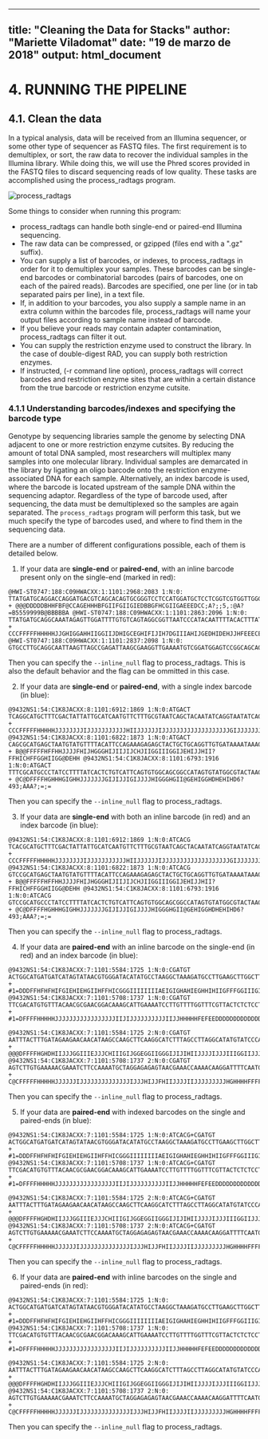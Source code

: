 ---
title: "Cleaning the Data for Stacks"
author: "Mariette Viladomat"
date: "19 de marzo de 2018"
output: html_document
--

# 4. RUNNING THE PIPELINE
## 4.1. Clean the data

In a typical analysis, data will be received from an Illumina sequencer, or some other type of sequencer as FASTQ files. The first requirement is to demultiplex, or sort, the raw data to recover the individual samples in the Illumina library. While doing this, we will use the Phred scores provided in the FASTQ files to discard sequencing reads of low quality. These tasks are accomplished using the process_radtags program. 

![process_radtags](http://catchenlab.life.illinois.edu/stacks/manual/process_radtags.png)

 Some things to consider when running this program:

* process_radtags can handle both single-end or paired-end Illumina sequencing.
* The raw data can be compressed, or gzipped (files end with a ".gz" suffix).
* You can supply a list of barcodes, or indexes, to process_radtags in order for it to demultiplex your samples. These barcodes can be single-end barcodes or combinatorial barcodes (pairs of barcodes, one on each of the paired reads). Barcodes are specified, one per line (or in tab separated pairs per line), in a text file.
* If, in addition to your barcodes, you also supply a sample name in an extra column within the barcodes file, process_radtags will name your output files according to sample name instead of barcode.
* If you believe your reads may contain adapter contamination, process_radtags can filter it out.
* You can supply the restriction enzyme used to construct the library. In the case of double-digest RAD, you can supply both restriction enzymes.
* If instructed, (-r command line option), process_radtags will correct barcodes and restriction enzyme sites that are within a certain distance from the true barcode or restriction enzyme cutsite.

### 4.1.1 Understanding barcodes/indexes and specifying the barcode type

Genotype by sequencing libraries sample the genome by selecting DNA adjacent to one or more restriction enzyme cutsites. By reducing the amount of total DNA sampled, most researchers will multiplex many samples into one molecular library. Individual samples are demarcated in the library by ligating an oligo barcode onto the restriction enzyme-associated DNA for each sample. Alternatively, an index barcode is used, where the barcode is located upstream of the sample DNA within the sequencing adaptor. Regardless of the type of barcode used, after sequencing, the data must be demultiplexed so the samples are again separated. The `process_radtags` program will perform this task, but we much specify the type of barcodes used, and where to find them in the sequencing data. 

 There are a number of different configurations possible, each of them is detailed below.

1. If your data are __single-end__ or __paired-end__, with an inline barcode present only on the single-end (marked in red):

```
@HWI-ST0747:188:C09HWACXX:1:1101:2968:2083 1:N:0: TTATGATGCAGGACCAGGATGACGTCAGCACAGTGCGGGTCCTCCATGGATGCTCCTCGGTCGTGGTTGGGGGAGGAGGCA + @@@DDDDDBHHFBF@CCAGEHHHBFGIIFGIIGIEDBBGFHCGIIGAEEEDCC;A?;;5,:@A?=B5559999B@BBBBBA @HWI-ST0747:188:C09HWACXX:1:1101:2863:2096 1:N:0: TTATGATGCAGGCAAATAGAGTTGGATTTTGTGTCAGTAGGCGGTTAATCCCATACAATTTTACACTTTATTCAAGGTGGA + CCCFFFFFHHHHHJJGHIGGAHHIIGGIIJDHIGCEGHIFIJIH7DGIIIAHIJGEDHIDEHJJHFEEECEFEFFDECDDD @HWI-ST0747:188:C09HWACXX:1:1101:2837:2098 1:N:0: GTGCCTTGCAGGCAATTAAGTTAGCCGAGATTAAGCGAAGGTTGAAAATGTCGGATGGAGTCCGGCAGCAGCGAATGTAAA
```

Then you can specify the `--inline_null` flag to process_radtags. This is also the default behavior and the flag can be ommitted in this case. 

2. If your data are __single-end__ or __paired-end__, with a single index barcode (in blue):

```
@9432NS1:54:C1K8JACXX:8:1101:6912:1869 1:N:0:ATGACT TCAGGCATGCTTTCGACTATTATTGCATCAATGTTCTTTGCGTAATCAGCTACAATATCAGGTAATATCAGGCGCA + CCCFFFFFHHHHHJJJJJJJJIJJJJJJJJJJJHIIJJJJJJIJJJJJJJJJJJJJJJJJJJGIJJJJJJJHHHFF @9432NS1:54:C1K8JACXX:8:1101:6822:1873 1:N:0:ATGACT CAGCGCATGAGCTAATGTATGTTTTACATTCCAGAAAGAGAGCTACTGCTGCAGGTTGTGATAAAATAAAGTAAGA + B@@FFFFFHFFHHJJJJFHIJHGGGHIJIIJIJCHJIIGGIIIGGIJEHIJJHII?FFHICHFFGGHIIGG@DEHH @9432NS1:54:C1K8JACXX:8:1101:6793:1916 1:N:0:ATGACT TTTCGCATGCCCTATCCTTTTATCACTCTGTCATTCAGTGTGGCAGCGGCCATAGTGTATGGCGTACTAAGCGAAA + @C@DFFFFHGHHHGIGHHJJJJJJJGIJIJJIGIJJJJHIGGGHGII@GEHIGGHDHEHIHD6?493;AAA?;=;=
```

Then you can specify the `--inline_null` flag to process_radtags.

3. If your data are __single-end__ with both an inline barcode (in red) and an index barcode (in blue):

```
@9432NS1:54:C1K8JACXX:8:1101:6912:1869 1:N:0:ATCACG TCACGCATGCTTTCGACTATTATTGCATCAATGTTCTTTGCGTAATCAGCTACAATATCAGGTAATATCAGGCGCA + CCCFFFFFHHHHHJJJJJJJJIJJJJJJJJJJJHIIJJJJJJIJJJJJJJJJJJJJJJJJJJGIJJJJJJJHHHFF @9432NS1:54:C1K8JACXX:8:1101:6822:1873 1:N:0:ATCACG GTCCGCATGAGCTAATGTATGTTTTACATTCCAGAAAGAGAGCTACTGCTGCAGGTTGTGATAAAATAAAGTAAGA + B@@FFFFFHFFHHJJJJFHIJHGGGHIJIIJIJCHJIIGGIIIGGIJEHIJJHII?FFHICHFFGGHIIGG@DEHH @9432NS1:54:C1K8JACXX:8:1101:6793:1916 1:N:0:ATCACG GTCCGCATGCCCTATCCTTTTATCACTCTGTCATTCAGTGTGGCAGCGGCCATAGTGTATGGCGTACTAAGCGAAA + @C@DFFFFHGHHHGIGHHJJJJJJJGIJIJJIGIJJJJHIGGGHGII@GEHIGGHDHEHIHD6?493;AAA?;=;=
```

Then you can specify the `--inline_null` flag to process_radtags.

4. If your data are __paired-end__ with an inline barcode on the single-end (in red) and an index barcode (in blue):

```
@9432NS1:54:C1K8JACXX:7:1101:5584:1725 1:N:0:CGATGT ACTGGCATGATGATCATAGTATAACGTGGGATACATATGCCTAAGGCTAAAGATGCCTTGAAGCTTGGCTTATGTT + #1=DDDFFHFHFHIFGIEHIEHGIIHFFHICGGGIIIIIIIIAEIGIGHAHIEGHHIHIIGFFFGGIIIGIIIEE7 @9432NS1:54:C1K8JACXX:7:1101:5708:1737 1:N:0:CGATGT TTCGACATGTGTTTACAACGCGAACGGACAAAGCATTGAAAATCCTTGTTTTGGTTTCGTTACTCTCTCCTAGCAT + #1=DFFFFHHHHHJJJJJJJJJJJJJJJJJIIJIJJJJJJJJJJIIJJHHHHHFEFEEDDDDDDDDDDDDDDDDD@
```
```
@9432NS1:54:C1K8JACXX:7:1101:5584:1725 2:N:0:CGATGT AATTTACTTTGATAGAAGAACAACATAAGCCAAGCTTCAAGGCATCTTTAGCCTTAGGCATATGTATCCCACGTTA + @@@DFFFFHGHDHIIJJJGGIIIEJJJCHIIIGIJGGEGGIIGGGIJIJIHIIJJJJIJJJIIIGGIIJJJIICEH @9432NS1:54:C1K8JACXX:7:1101:5708:1737 2:N:0:CGATGT AGTCTTGTGAAAAACGAAATCTTCCAAAATGCTAGGAGAGAGTAACGAAACCAAAACAAGGATTTTCAATGCTTTG + C@CFFFFFHHHHHJJJJJJIJJJJJJJJJJJJJJIJJJHIJJFHIIJJJJIIJJJJJJJJJHGHHHHFFFFFFFED
```

Then you can specify the `--inline_null` flag to process_radtags.

5. If your data are __paired-end__ with indexed barcodes on the single and paired-ends (in blue):

```
@9432NS1:54:C1K8JACXX:7:1101:5584:1725 1:N:0:ATCACG+CGATGT ACTGGCATGATGATCATAGTATAACGTGGGATACATATGCCTAAGGCTAAAGATGCCTTGAAGCTTGGCTTATGTT + #1=DDDFFHFHFHIFGIEHIEHGIIHFFHICGGGIIIIIIIIAEIGIGHAHIEGHHIHIIGFFFGGIIIGIIIEE7 @9432NS1:54:C1K8JACXX:7:1101:5708:1737 1:N:0:ATCACG+CGATGT TTCGACATGTGTTTACAACGCGAACGGACAAAGCATTGAAAATCCTTGTTTTGGTTTCGTTACTCTCTCCTAGCAT + #1=DFFFFHHHHHJJJJJJJJJJJJJJJJJIIJIJJJJJJJJJJIIJJHHHHHFEFEEDDDDDDDDDDDDDDDDD@ 
```
```
@9432NS1:54:C1K8JACXX:7:1101:5584:1725 2:N:0:ATCACG+CGATGT AATTTACTTTGATAGAAGAACAACATAAGCCAAGCTTCAAGGCATCTTTAGCCTTAGGCATATGTATCCCACGTTA + @@@DFFFFHGHDHIIJJJGGIIIEJJJCHIIIGIJGGEGGIIGGGIJIJIHIIJJJJIJJJIIIGGIIJJJIICEH @9432NS1:54:C1K8JACXX:7:1101:5708:1737 2:N:0:ATCACG+CGATGT AGTCTTGTGAAAAACGAAATCTTCCAAAATGCTAGGAGAGAGTAACGAAACCAAAACAAGGATTTTCAATGCTTTG + C@CFFFFFHHHHHJJJJJJIJJJJJJJJJJJJJJIJJJHIJJFHIIJJJJIIJJJJJJJJJHGHHHHFFFFFFFED
```

Then you can specify the `--inline_null` flag to process_radtags.

6. If your data are __paired-end__ with inline barcodes on the single and paired-ends (in red):

```
@9432NS1:54:C1K8JACXX:7:1101:5584:1725 1:N:0: ACTGGCATGATGATCATAGTATAACGTGGGATACATATGCCTAAGGCTAAAGATGCCTTGAAGCTTGGCTTATGTT + #1=DDDFFHFHFHIFGIEHIEHGIIHFFHICGGGIIIIIIIIAEIGIGHAHIEGHHIHIIGFFFGGIIIGIIIEE7 @9432NS1:54:C1K8JACXX:7:1101:5708:1737 1:N:0: TTCGACATGTGTTTACAACGCGAACGGACAAAGCATTGAAAATCCTTGTTTTGGTTTCGTTACTCTCTCCTAGCAT + #1=DFFFFHHHHHJJJJJJJJJJJJJJJJJIIJIJJJJJJJJJJIIJJHHHHHFEFEEDDDDDDDDDDDDDDDDD@ 
```
```
@9432NS1:54:C1K8JACXX:7:1101:5584:1725 2:N:0: AATTTACTTTGATAGAAGAACAACATAAGCCAAGCTTCAAGGCATCTTTAGCCTTAGGCATATGTATCCCACGTTA + @@@DFFFFHGHDHIIJJJGGIIIEJJJCHIIIGIJGGEGGIIGGGIJIJIHIIJJJJIJJJIIIGGIIJJJIICEH @9432NS1:54:C1K8JACXX:7:1101:5708:1737 2:N:0: AGTCTTGTGAAAAACGAAATCTTCCAAAATGCTAGGAGAGAGTAACGAAACCAAAACAAGGATTTTCAATGCTTTG + C@CFFFFFHHHHHJJJJJJIJJJJJJJJJJJJJJIJJJHIJJFHIIJJJJIIJJJJJJJJJHGHHHHFFFFFFFED 
```

Then you can specify the `--inline_null` flag to process_radtags.
